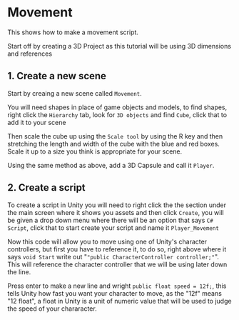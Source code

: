 # Movement

This shows how to make a movement script.

Start off by creating a 3D Project as this tutorial will be using 3D dimensions and references

## 1. Create a new scene

Start by creaing a new scene called `Movement`.

You will need shapes in place of game objects and models, to find shapes, right click the `Hierarchy` tab, look for `3D objects` and find `Cube`, click that to add it to your scene

Then scale the cube up using the `Scale tool` by using the R key and then stretching the length and width of the cube with the blue and red boxes. Scale it up to a size you think is appropriate for your scene.

Using the same method as above, add a 3D Capsule and call it `Player`.

## 2. Create a script 

To create a script in Unity you will need to right click the the section under the main screen where it shows you assets and then click `Create`, you will be given a drop down menu where there will be an option that says `C# Script`, click that to start create your script and name it `Player_Movement`

Now this code will allow you to move using one of Unity's character controllers, but first you have to reference it, to do so, right above where it says `void Start` write out 
"``"public CharacterController controller;"``".
This will reference the character controller that we will be using later down the line.

Press enter to make a new line and wright `public float speed = 12f;`, this tells Unity how fast you want your character to move, as the "12f" means "12 float", a float in Unity is a unit of numeric value that will be used to judge the speed of your chararacter.
